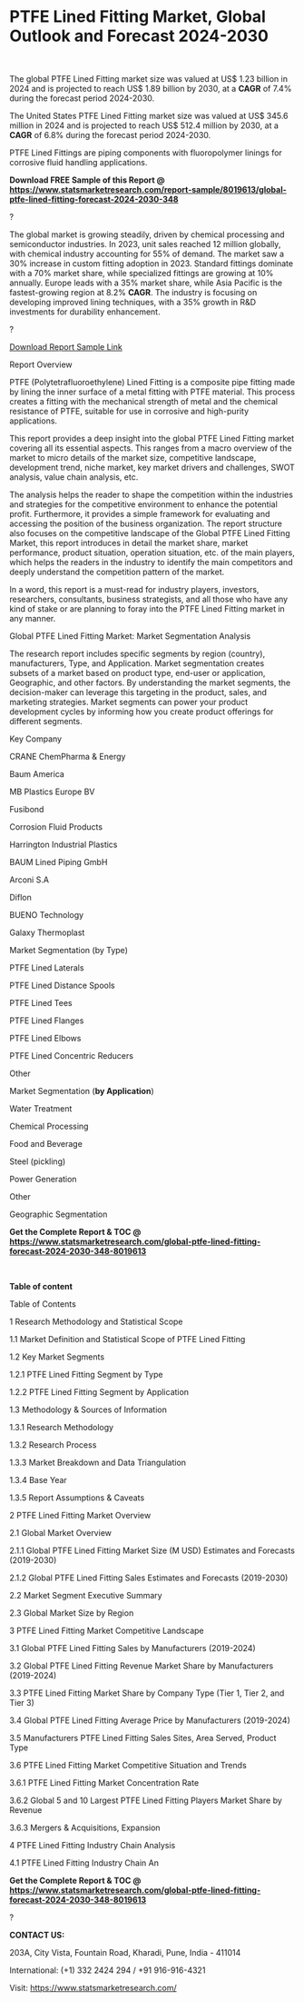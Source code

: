 <h1>PTFE Lined Fitting Market, Global Outlook and Forecast 2024-2030</h1><br/><p>The global PTFE Lined Fitting market size was valued at US$ 1.23 billion in 2024 and is projected to reach US$ 1.89 billion by 2030, at a <strong>CAGR</strong> of 7.4% during the forecast period 2024-2030.</p>
 
 
 
 <p>The United States PTFE Lined Fitting market size was valued at US$ 345.6 million in 2024 and is projected to reach US$ 512.4 million by 2030, at a <strong>CAGR</strong> of 6.8% during the forecast period 2024-2030.</p>
 
 
 
 <p>PTFE Lined Fittings are piping components with fluoropolymer linings for corrosive fluid handling applications.</p>
 
 
 
 <div><b>Download FREE Sample of this Report @ <a href="https://www.statsmarketresearch.com/download-free-sample/8019613/global-ptfe-lined-fitting-forecast-2024-2030-348">https://www.statsmarketresearch.com/report-sample/8019613/global-ptfe-lined-fitting-forecast-2024-2030-348</a></b></div>
 
 
 
 <p>? </p>
 
 
 
 <p>The global market is growing steadily, driven by chemical processing and semiconductor industries. In 2023, unit sales reached 12 million globally, with chemical industry accounting for 55% of demand. The market saw a 30% increase in custom fitting adoption in 2023. Standard fittings dominate with a 70% market share, while specialized fittings are growing at 10% annually. Europe leads with a 35% market share, while Asia Pacific is the fastest-growing region at 8.2% <strong>CAGR</strong>. The industry is focusing on developing improved lining techniques, with a 35% growth in R&D investments for durability enhancement.</p>
 
 
 
 <p>? </p>
 
 
 
 <p><a href="https://www.statsmarketresearch.com/download-free-sample/8019613/global-ptfe-lined-fitting-forecast-2024-2030-348">Download Report Sample Link</a></p>
 
 
 
 <p>Report Overview</p>
 
 
 
 <p>PTFE (Polytetrafluoroethylene) Lined Fitting is a composite pipe fitting made by lining the inner surface of a metal fitting with PTFE material. This process creates a fitting with the mechanical strength of metal and the chemical resistance of PTFE, suitable for use in corrosive and high-purity applications.</p>
 
 
 
 <p>This report provides a deep insight into the global PTFE Lined Fitting market covering all its essential aspects. This ranges from a macro overview of the market to micro details of the market size, competitive landscape, development trend, niche market, key market drivers and challenges, SWOT analysis, value chain analysis, etc.</p>
 
 
 
 <p>The analysis helps the reader to shape the competition within the industries and strategies for the competitive environment to enhance the potential profit. Furthermore, it provides a simple framework for evaluating and accessing the position of the business organization. The report structure also focuses on the competitive landscape of the Global PTFE Lined Fitting Market, this report introduces in detail the market share, market performance, product situation, operation situation, etc. of the main players, which helps the readers in the industry to identify the main competitors and deeply understand the competition pattern of the market.</p>
 
 
 
 <p>In a word, this report is a must-read for industry players, investors, researchers, consultants, business strategists, and all those who have any kind of stake or are planning to foray into the PTFE Lined Fitting market in any manner.</p>
 
 
 
 <p>Global PTFE Lined Fitting Market: Market Segmentation Analysis</p>
 
 
 
 <p>The research report includes specific segments by region (country), manufacturers, Type, and Application. Market segmentation creates subsets of a market based on product type, end-user or application, Geographic, and other factors. By understanding the market segments, the decision-maker can leverage this targeting in the product, sales, and marketing strategies. Market segments can power your product development cycles by informing how you create product offerings for different segments.</p>
 
 
 
 <p>Key Company</p>
 
 
 
 <p>CRANE ChemPharma & Energy</p>
 
 
 
 <p>Baum America</p>
 
 
 
 <p>MB Plastics Europe BV</p>
 
 
 
 <p>Fusibond</p>
 
 
 
 <p>Corrosion Fluid Products</p>
 
 
 
 <p>Harrington Industrial Plastics</p>
 
 
 
 <p>BAUM Lined Piping GmbH</p>
 
 
 
 <p>Arconi S.A</p>
 
 
 
 <p>Diflon</p>
 
 
 
 <p>BUENO Technology</p>
 
 
 
 <p>Galaxy Thermoplast</p>
 
 
 
 <p>Market Segmentation (by Type)</p>
 
 
 
 <p>PTFE Lined Laterals</p>
 
 
 
 <p>PTFE Lined Distance Spools</p>
 
 
 
 <p>PTFE Lined Tees</p>
 
 
 
 <p>PTFE Lined Flanges</p>
 
 
 
 <p>PTFE Lined Elbows</p>
 
 
 
 <p>PTFE Lined Concentric Reducers</p>
 
 
 
 <p>Other</p>
 
 
 
 <p>Market Segmentation (<strong>by Application</strong>)</p>
 
 
 
 <p>Water Treatment</p>
 
 
 
 <p>Chemical Processing</p>
 
 
 
 <p>Food and Beverage</p>
 
 
 
 <p>Steel (pickling)</p>
 
 
 
 <p>Power Generation</p>
 
 
 
 <p>Other</p>
 
 
 
 <p>Geographic Segmentation</p>
 
 
 
 <div><b>Get the Complete Report & TOC @ <a href="https://www.statsmarketresearch.com/global-ptfe-lined-fitting-forecast-2024-2030-348-8019613">https://www.statsmarketresearch.com/global-ptfe-lined-fitting-forecast-2024-2030-348-8019613</a></b></div>
 
 
 
 <p><br />
 
 <b>Table of content</b></p>
 
 
 
 <p>Table of Contents<br />
 
 1 Research Methodology and Statistical Scope<br />
 
 1.1 Market Definition and Statistical Scope of PTFE Lined Fitting<br />
 
 1.2 Key Market Segments<br />
 
 1.2.1 PTFE Lined Fitting Segment by Type<br />
 
 1.2.2 PTFE Lined Fitting Segment by Application<br />
 
 1.3 Methodology & Sources of Information<br />
 
 1.3.1 Research Methodology<br />
 
 1.3.2 Research Process<br />
 
 1.3.3 Market Breakdown and Data Triangulation<br />
 
 1.3.4 Base Year<br />
 
 1.3.5 Report Assumptions & Caveats<br />
 
 2 PTFE Lined Fitting Market Overview<br />
 
 2.1 Global Market Overview<br />
 
 2.1.1 Global PTFE Lined Fitting Market Size (M USD) Estimates and Forecasts (2019-2030)<br />
 
 2.1.2 Global PTFE Lined Fitting Sales Estimates and Forecasts (2019-2030)<br />
 
 2.2 Market Segment Executive Summary<br />
 
 2.3 Global Market Size by Region<br />
 
 3 PTFE Lined Fitting Market Competitive Landscape<br />
 
 3.1 Global PTFE Lined Fitting Sales by Manufacturers (2019-2024)<br />
 
 3.2 Global PTFE Lined Fitting Revenue Market Share by Manufacturers (2019-2024)<br />
 
 3.3 PTFE Lined Fitting Market Share by Company Type (Tier 1, Tier 2, and Tier 3)<br />
 
 3.4 Global PTFE Lined Fitting Average Price by Manufacturers (2019-2024)<br />
 
 3.5 Manufacturers PTFE Lined Fitting Sales Sites, Area Served, Product Type<br />
 
 3.6 PTFE Lined Fitting Market Competitive Situation and Trends<br />
 
 3.6.1 PTFE Lined Fitting Market Concentration Rate<br />
 
 3.6.2 Global 5 and 10 Largest PTFE Lined Fitting Players Market Share by Revenue<br />
 
 3.6.3 Mergers & Acquisitions, Expansion<br />
 
 4 PTFE Lined Fitting Industry Chain Analysis<br />
 
 4.1 PTFE Lined Fitting Industry Chain An</p>
 
 
 
 <div><b>Get the Complete Report & TOC @ <a href="https://www.statsmarketresearch.com/global-ptfe-lined-fitting-forecast-2024-2030-348-8019613">https://www.statsmarketresearch.com/global-ptfe-lined-fitting-forecast-2024-2030-348-8019613</a></b></div>
 
 
 
 <p>? </p>
 
 
 
 <p><b>CONTACT US:</b><br />
 
 203A, City Vista, Fountain Road, Kharadi, Pune, India - 411014<br />
 
 International: (+1) 332 2424 294 / +91 916-916-4321<br />
 
 Visit: <a href="https://www.statsmarketresearch.com/">https://www.statsmarketresearch.com/</a></p>